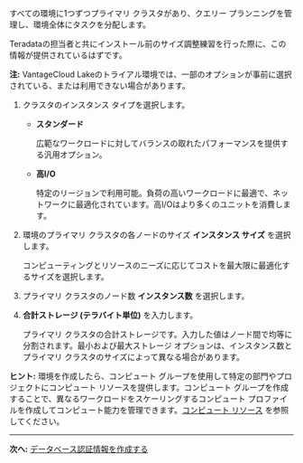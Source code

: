 すべての環境に1つずつプライマリ クラスタがあり、クエリー プランニングを管理し、環境全体にタスクを分配します。

Teradataの担当者と共にインストール前のサイズ調整練習を行った際に、この情報が提供されているはずです。

**注:** VantageCloud Lakeのトライアル環境では、一部のオプションが事前に選択されている、または利用できない場合があります。

1.  クラスタのインスタンス タイプを選択します。

    -   **スタンダード**

        広範なワークロードに対してバランスの取れたパフォーマンスを提供する汎用オプション。


    -   **高I/O**

        特定のリージョンで利用可能。負荷の高いワークロードに最適で、ネットワークに最適化されています。高I/Oはより多くのユニットを消費します。


1.  環境のプライマリ クラスタの各ノードのサイズ **インスタンス サイズ** を選択します。

    コンピューティングとリソースのニーズに応じてコストを最大限に最適化するサイズを選択します。


1.  プライマリ クラスタのノード数 **インスタンス数** を選択します。


1.  **合計ストレージ (テラバイト単位)** を入力します。

    プライマリ クラスタの合計ストレージです。入力した値はノード間で均等に分割されます。最小および最大ストレージ オプションは、インスタンス数とプライマリ クラスタのサイズによって異なる場合があります。


**ヒント:** 環境を作成したら、コンピュート グループを使用して特定の部門やプロジェクトにコンピュート リソースを提供します。コンピュート グループを作成することで、異なるワークロードをスケーリングするコンピュート プロファイルを作成してコンピュート能力を管理できます。[コンピュート リソース](nmr1658424425362.md) を参照してください。

---

**次へ:** [データベース認証情報を作成する](czl1721069081260.md)

